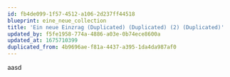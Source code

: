 ```yaml
---
id: fb4de099-1f57-4512-a106-2d237ff44518
blueprint: eine_neue_collection
title: 'Ein neue Einzrag (Duplicated) (Duplicated) (2) (Duplicated)'
updated_by: f5fe1958-774a-4886-a03e-0b74ece8600a
updated_at: 1675710399
duplicated_from: 4b9696ae-f81a-4437-a395-1da4da987af0
---
```

aasd